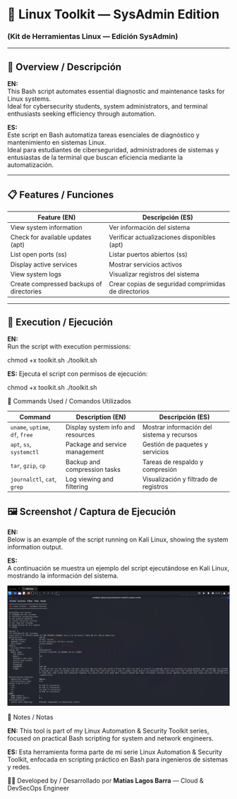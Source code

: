 # 🧰 Linux Toolkit — SysAdmin Edition  
### (Kit de Herramientas Linux — Edición SysAdmin)

---

## 🧩 Overview / Descripción  

**EN:**  
This Bash script automates essential diagnostic and maintenance tasks for Linux systems.  
Ideal for cybersecurity students, system administrators, and terminal enthusiasts seeking efficiency through automation.  

**ES:**  
Este script en Bash automatiza tareas esenciales de diagnóstico y mantenimiento en sistemas Linux.  
Ideal para estudiantes de ciberseguridad, administradores de sistemas y entusiastas de la terminal que buscan eficiencia mediante la automatización.

---

## 📋 Features / Funciones  

| Feature (EN) | Descripción (ES) |
| ------------- | ---------------- |
| View system information | Ver información del sistema |
| Check for available updates (apt) | Verificar actualizaciones disponibles (apt) |
| List open ports (ss) | Listar puertos abiertos (ss) |
| Display active services | Mostrar servicios activos |
| View system logs | Visualizar registros del sistema |
| Create compressed backups of directories | Crear copias de seguridad comprimidas de directorios |

---

## 🚀 Execution / Ejecución  

**EN:**  
Run the script with execution permissions:  

chmod +x toolkit.sh
./toolkit.sh

**ES:**
Ejecuta el script con permisos de ejecución:

chmod +x toolkit.sh
./toolkit.sh

🧠 Commands Used / Comandos Utilizados

| Command                         | Description (EN)                  | Descripción (ES)                           |
| ------------------------------- | --------------------------------- | ------------------------------------------ |
| `uname`, `uptime`, `df`, `free` | Display system info and resources | Mostrar información del sistema y recursos |
| `apt`, `ss`, `systemctl`        | Package and service management    | Gestión de paquetes y servicios            |
| `tar`, `gzip`, `cp`             | Backup and compression tasks      | Tareas de respaldo y compresión            |
| `journalctl`, `cat`, `grep`     | Log viewing and filtering         | Visualización y filtrado de registros      |

## 🖼️ Screenshot / Captura de Ejecución

**EN:**  
Below is an example of the script running on Kali Linux, showing the system information output.  

**ES:**  
A continuación se muestra un ejemplo del script ejecutándose en Kali Linux, mostrando la información del sistema.  

![Linux Toolkit Run](./images/toolkit_run.png)

📘 Notes / Notas

**EN:**
This tool is part of my Linux Automation & Security Toolkit series, focused on practical Bash scripting for system and network engineers.

**ES:**
Esta herramienta forma parte de mi serie Linux Automation & Security Toolkit, enfocada en scripting práctico en Bash para ingenieros de sistemas y redes.

👨‍💻 Developed by / Desarrollado por **Matías Lagos Barra** — Cloud & DevSecOps Engineer
